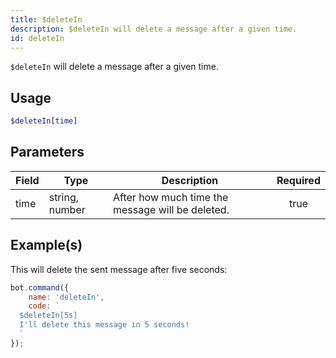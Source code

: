 ```yaml
---
title: $deleteIn
description: $deleteIn will delete a message after a given time.
id: deleteIn
---
```


`$deleteIn` will delete a message after a given time.

## Usage

```php
$deleteIn[time]
```

## Parameters

| Field | Type           | Description                                      | Required |
| ----- | -------------- | ------------------------------------------------ | :------: |
| time  | string, number | After how much time the message will be deleted. |   true   |

## Example(s)

This will delete the sent message after five seconds:

```javascript
bot.command({
    name: 'deleteIn',
    code: `
  $deleteIn[5s]
  I'll delete this message in 5 seconds!
  `
});
```
